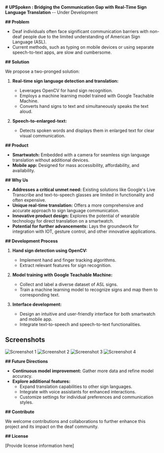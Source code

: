  **# UPSpoken : Bridging the Communication Gap with Real-Time Sign Language Translation**
-- Under Development

**## Problem**

* Deaf individuals often face significant communication barriers with non-deaf people due to the limited understanding of American Sign Language (ASL).
* Current methods, such as typing on mobile devices or using separate speech-to-text apps, are slow and cumbersome.

**## Solution**

We propose a two-pronged solution:

1. **Real-time sign language detection and translation:**
   - Leverages OpenCV for hand sign recognition.
   - Employs a machine learning model trained with Google Teachable Machine.
   - Converts hand signs to text and simultaneously speaks the text aloud.

2. **Speech-to-enlarged-text:**
   - Detects spoken words and displays them in enlarged text for clear visual communication.

**## Product**

* **Smartwatch:** Embedded with a camera for seamless sign language translation without additional devices.
* **Mobile app:** Designed for mass accessibility, affordability, and availability.

**## Why Us**

* **Addresses a critical unmet need:** Existing solutions like Google's Live Transcribe and text-to-speech glasses are limited in functionality and often expensive.
* **Unique real-time translation:** Offers a more comprehensive and accurate approach to sign language communication.
* **Innovative product design:** Explores the potential of wearable technology for direct translation on a smartwatch.
* **Potential for further advancements:** Lays the groundwork for integration with IOT, gesture control, and other innovative applications.

**## Development Process**

1. **Hand sign detection using OpenCV:**
   - Implement hand and finger tracking algorithms.
   - Extract relevant features for sign recognition.

2. **Model training with Google Teachable Machine:**
   - Collect and label a diverse dataset of ASL signs.
   - Train a machine learning model to recognize signs and map them to corresponding text.

3. **Interface development:**
   - Design an intuitive and user-friendly interface for both smartwatch and mobile app.
   - Integrate text-to-speech and speech-to-text functionalities.

## Screenshots

![Screenshot 1](/images/1.jpg)
![Screenshot 2](/images/2.jpg)
![Screenshot 3](/images/3.jpg)
![Screenshot 4](/images/4.jpg)

**## Future Directions**

* **Continuous model improvement:** Gather more data and refine model accuracy.
* **Explore additional features:**
   - Expand translation capabilities to other sign languages.
   - Integrate with voice assistants for enhanced interactions.
   - Customize settings for individual preferences and communication styles.

**## Contribute**

We welcome contributions and collaborations to further enhance this project and its impact on the deaf community.

**## License**

[Provide license information here]


